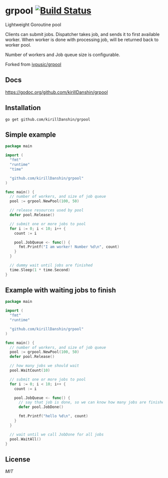 # grpool [![Build Status](https://travis-ci.org/kirillDanshin/grpool.svg?branch=master)](https://travis-ci.org/kirillDanshin/grpool)

Lightweight Goroutine pool

Clients can submit jobs. Dispatcher takes job, and sends it to first available worker.
When worker is done with processing job, will be returned back to worker pool.

Number of workers and Job queue size is configurable.

Forked from [ivpusic/grpool](https://github.com/ivpusic/grpool)

## Docs
https://godoc.org/github.com/kirillDanshin/grpool

## Installation
```
go get github.com/kirillDanshin/grpool
```

## Simple example
```Go
package main

import (
  "fmt"
  "runtime"
  "time"

  "github.com/kirillDanshin/grpool"
)

func main() {
  // number of workers, and size of job queue
  pool := grpool.NewPool(100, 50)

  // release resources used by pool
  defer pool.Release()

  // submit one or more jobs to pool
  for i := 0; i < 10; i++ {
    count := i

    pool.JobQueue <- func() {
      fmt.Printf("I am worker! Number %d\n", count)
    }
  }

  // dummy wait until jobs are finished
  time.Sleep(1 * time.Second)
}
```

## Example with waiting jobs to finish
```Go
package main

import (
  "fmt"
  "runtime"

  "github.com/kirillDanshin/grpool"
)

func main() {
  // number of workers, and size of job queue
  pool := grpool.NewPool(100, 50)
  defer pool.Release()

  // how many jobs we should wait
  pool.WaitCount(10)

  // submit one or more jobs to pool
  for i := 0; i < 10; i++ {
    count := i

    pool.JobQueue <- func() {
      // say that job is done, so we can know how many jobs are finished
      defer pool.JobDone()

      fmt.Printf("hello %d\n", count)
    }
  }

  // wait until we call JobDone for all jobs
  pool.WaitAll()
}
```

## License
*MIT*
